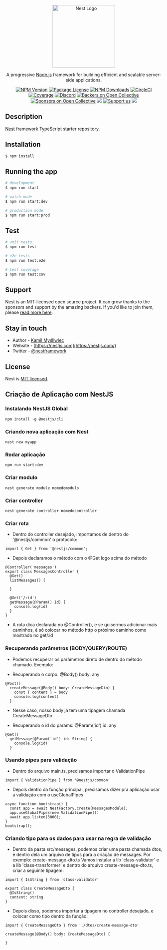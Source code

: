 <p align="center">
  <a href="http://nestjs.com/" target="blank"><img src="https://nestjs.com/img/logo-small.svg" width="200" alt="Nest Logo" /></a>
</p>

[circleci-image]: https://img.shields.io/circleci/build/github/nestjs/nest/master?token=abc123def456
[circleci-url]: https://circleci.com/gh/nestjs/nest

  <p align="center">A progressive <a href="http://nodejs.org" target="_blank">Node.js</a> framework for building efficient and scalable server-side applications.</p>
    <p align="center">
<a href="https://www.npmjs.com/~nestjscore" target="_blank"><img src="https://img.shields.io/npm/v/@nestjs/core.svg" alt="NPM Version" /></a>
<a href="https://www.npmjs.com/~nestjscore" target="_blank"><img src="https://img.shields.io/npm/l/@nestjs/core.svg" alt="Package License" /></a>
<a href="https://www.npmjs.com/~nestjscore" target="_blank"><img src="https://img.shields.io/npm/dm/@nestjs/common.svg" alt="NPM Downloads" /></a>
<a href="https://circleci.com/gh/nestjs/nest" target="_blank"><img src="https://img.shields.io/circleci/build/github/nestjs/nest/master" alt="CircleCI" /></a>
<a href="https://coveralls.io/github/nestjs/nest?branch=master" target="_blank"><img src="https://coveralls.io/repos/github/nestjs/nest/badge.svg?branch=master#9" alt="Coverage" /></a>
<a href="https://discord.gg/G7Qnnhy" target="_blank"><img src="https://img.shields.io/badge/discord-online-brightgreen.svg" alt="Discord"/></a>
<a href="https://opencollective.com/nest#backer" target="_blank"><img src="https://opencollective.com/nest/backers/badge.svg" alt="Backers on Open Collective" /></a>
<a href="https://opencollective.com/nest#sponsor" target="_blank"><img src="https://opencollective.com/nest/sponsors/badge.svg" alt="Sponsors on Open Collective" /></a>
  <a href="https://paypal.me/kamilmysliwiec" target="_blank"><img src="https://img.shields.io/badge/Donate-PayPal-ff3f59.svg"/></a>
    <a href="https://opencollective.com/nest#sponsor"  target="_blank"><img src="https://img.shields.io/badge/Support%20us-Open%20Collective-41B883.svg" alt="Support us"></a>
  <a href="https://twitter.com/nestframework" target="_blank"><img src="https://img.shields.io/twitter/follow/nestframework.svg?style=social&label=Follow"></a>
</p>
  <!--[![Backers on Open Collective](https://opencollective.com/nest/backers/badge.svg)](https://opencollective.com/nest#backer)
  [![Sponsors on Open Collective](https://opencollective.com/nest/sponsors/badge.svg)](https://opencollective.com/nest#sponsor)-->

## Description

[Nest](https://github.com/nestjs/nest) framework TypeScript starter repository.

## Installation

```bash
$ npm install
```

## Running the app

```bash
# development
$ npm run start

# watch mode
$ npm run start:dev

# production mode
$ npm run start:prod
```

## Test

```bash
# unit tests
$ npm run test

# e2e tests
$ npm run test:e2e

# test coverage
$ npm run test:cov
```

## Support

Nest is an MIT-licensed open source project. It can grow thanks to the sponsors and support by the amazing backers. If you'd like to join them, please [read more here](https://docs.nestjs.com/support).

## Stay in touch

- Author - [Kamil Myśliwiec](https://kamilmysliwiec.com)
- Website - [https://nestjs.com](https://nestjs.com/)
- Twitter - [@nestframework](https://twitter.com/nestframework)

## License

Nest is [MIT licensed](LICENSE).


## Criação de Aplicação com NestJS

### Instalando NestJS Global
```
npm install -g @nestjs/cli
```

### Criando nova aplicação com Nest
```
nest new myapp
```

### Rodar aplicação
```
npm run start:dev
```

### Criar modulo
```
nest generate module nomedomodulo
```

### Criar controller
```
nest generate controller nomedocontroller
```

### Criar rota
- Dentro do controller desejado, importamos de dentro do '@nestjs/common' o protocolo:
```
import { Get } from '@nestjs/common';
```

- Depois declaramos o método com o @Get logo acima do método
```
@Controller('messages')
export class MessagesController {
  @Get()
  listMessages() {

  }

  @Get('/:id')
  getMessage(@Param() id) {
    console.log(id)
  }
}
```

- A rota dica declarada no @Controller(), e se quisermos adicionar mais caminhos, é só colocar no método http o próximo caminho como mostrado no get/:id

### Recuperando parâmetros (BODY/QUERY/ROUTE)
- Podemos recuperar os parâmetros direto de dentro do método chamado. Exemplo:

- Recuperando o corpo: @Body() body: any
```
@Post()
  createMessage(@Body() body: CreateMessageDto) {
    const { content } = body
    console.log(content)
  }
```
- Nesse caso, nosso body já tem uma tipagem chamada CreateMessageDto

- Recuperando o id do params: @Param('id') id: any
```
@Get()
  getMessage(@Param('id') id: String) {
    console.log(id)
  }
```

### Usando pipes para validação
- Dentro do arquivo main.ts, precisamos importar o ValidationPipe
```
import { ValidationPipe } from '@nestjs/common'
```

- Depois dentro da função principal, precisamos dizer pra aplicação usar a validação com o useGlobalPipes

```
async function bootstrap() {
  const app = await NestFactory.create(MessagesModule);
  app.useGlobalPipes(new ValidationPipe())
  await app.listen(3000);
}
bootstrap();

```

### Criando tipo para os dados para usar na regra de validação
- Dentro da pasta src/messages, podemos criar uma pasta chamada dtos, e dentro dela um arquivo de tipos para a criação de messages. Por exemplo: create-message-dto.ts
Vamos instalar a lib 'class-validator' e a lib 'class-transformer' e dentro do arquivo create-message-dto.ts, criar a seguinte tipagem:

```
import { IsString } from 'class-validator'

export class CreateMessageDto {
  @IsString()
  content: string
}
```

- Depois disso, podemos importar a tipagem no controller desejado, e colocar como tipo dentro da função:
```
import { CreateMessageDto } from './dtos/create-message-dto'

createMessage(@Body() body: CreateMessageDto) {

}
```
